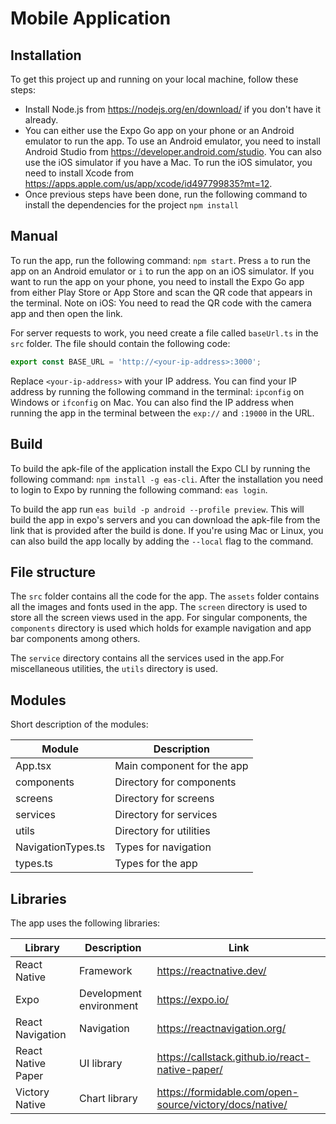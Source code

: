 # Mobile Application

## Installation

To get this project up and running on your local machine, follow these steps:

* Install Node.js from <https://nodejs.org/en/download/> if you don't have it already.
* You can either use the Expo Go app on your phone or an Android emulator to run the app. To use an Android emulator, you need to install Android Studio from <https://developer.android.com/studio>. You can also use the iOS simulator if you have a Mac. To run the iOS simulator, you need to install Xcode from <https://apps.apple.com/us/app/xcode/id497799835?mt=12>.
* Once previous steps have been done, run the following command to install the dependencies for the project `npm install`

## Manual

To run the app, run the following command: `npm start`. Press `a` to run the app on an Android emulator or `i` to run the app on an iOS simulator. If you want to run the app on your phone, you need to install the Expo Go app from either Play Store or App Store and scan the QR code that appears in the terminal. Note on iOS: You need to read the QR code with the camera app and then open the link.

For server requests to work, you need create a file called `baseUrl.ts` in the `src` folder. The file should contain the following code:

```typescript
export const BASE_URL = 'http://<your-ip-address>:3000';
```

Replace `<your-ip-address>` with your IP address. You can find your IP address by running the following command in the terminal: `ipconfig` on Windows or `ifconfig` on Mac. You can also find the IP address when running the app in the terminal between the `exp://` and `:19000` in the URL.

## Build

To build the apk-file of the application install the Expo CLI by running the following command: `npm install -g eas-cli`. After the installation you need to login to Expo by running the following command: `eas login`.

To build the app run `eas build -p android --profile preview`. This will build the app in expo's servers and you can download the apk-file from the link that is provided after the build is done. If you're using Mac or Linux, you can also build the app locally by adding the `--local` flag to the command.

## File structure

The `src` folder contains all the code for the app. The `assets` folder contains all the images and fonts used in the app. The `screen` directory is used to store all the screen views used in the app. For singular components, the `components` directory is used which holds for example navigation and app bar components among others.

The `service` directory contains all the services used in the app.For miscellaneous utilities, the `utils` directory is used.

## Modules

Short description of the modules:

| Module | Description |
| --- | --- |
| App.tsx | Main component for the app |
| components | Directory for components |
| screens | Directory for screens |
| services | Directory for services |
| utils | Directory for utilities |
| NavigationTypes.ts | Types for navigation |
| types.ts | Types for the app |

## Libraries

The app uses the following libraries:

| Library | Description | Link |
| --- | --- | --- |
| React Native | Framework | <https://reactnative.dev/> |
| Expo | Development environment | <https://expo.io/> |
| React Navigation | Navigation | <https://reactnavigation.org/> |
| React Native Paper | UI library | <https://callstack.github.io/react-native-paper/> |
| Victory Native | Chart library | <https://formidable.com/open-source/victory/docs/native/> |
